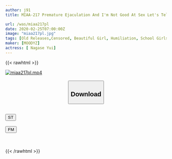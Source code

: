 ```yaml
---
author: j91
title: MIAA-217 Premature Ejaculation And I'm Not Good At Sex Let's Tell You If You Have Been Getting Abekobeyaku, You Are A Pursuit Piston Uncle Who Spree Squid Namaiki Uniform Girls Yui Nagase

url: /was/miaa217pl
date: 2020-02-25T07:00:00Z
image: "miaa217pl.jpg"
tags: [Old Releases,Censored, Beautiful Girl, Humiliation, School Girls, Tits, Uniform]
maker: [MOODYZ]
actress: [ Nagase Yui]
---
```



{{< rawhtml >}}

<div class="video" data-videoid="lPQOMAyVvMT747X">
    <a href="javascript:;">
        <img src="/was/miaa217pl/miaa217pl.jpg" width="WIDTH" height="HEIGHT" alt="miaa217pl.mp4" loading="lazy">
    </a>
</div>

<script type="text/javascript" src="https://j91.asia/asset/on-demand-st.js"></script>

<br>
  <link rel="stylesheet" href="https://j91.asia/asset/bs5.css">
  
  <center>
  <button class="btn btn-primary" type="button" data-bs-toggle="collapse" data-bs-target=".multi-collapse" aria-expanded="false" aria-controls="multiCollapseExample1 multiCollapseExample2"><h2>Download</h2></button></center>
</p>
<div class="row">
  <div class="col">
    <div class="collapse multi-collapse" id="multiCollapseExample1">
      <div class="card card-body">
	      	      <br>
<div class="buttons">  
<a href="https://streamtape.to/v/lPQOMAyVvMT747X" target="_blank"><button class="btn-hover color-3"><i class="fa fa-download"></i> ST</button></a></div>
    </div>
  </div>
</div>
  <div class="col">
    <div class="collapse multi-collapse" id="multiCollapseExample2">
      <div class="card card-body">
	      <br>
<div class="buttons">
    <a href="https://filemoon.sx/d/58b9uixpjply" target="_blank"><button class="btn-hover color-8"><i class="fa fa-download"></i> FM</button></a></div>
<br><br>
      </div>
    </div>
  </div>
</div>

{{< /rawhtml >}}